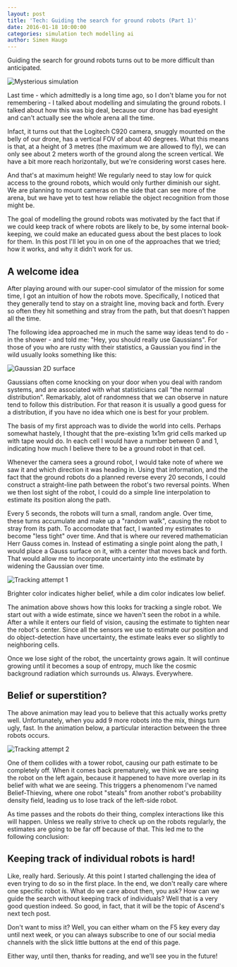 ```yaml
---
layout: post
title: 'Tech: Guiding the search for ground robots (Part 1)'
date: 2016-01-18 10:00:00
categories: simulation tech modelling ai
author: Simen Haugo
---
```



Guiding the search for ground robots turns out to be more difficult than anticipated.

![Mysterious simulation](/images/assets/tech-guiding-search-1/title.png)

Last time - which admittedly is a long time ago, so I don't blame you for not remembering - I talked about modelling and simulating the ground robots. I talked about how this was big deal, because our drone has bad eyesight and can't actually see the whole arena all the time.

Infact, it turns out that the Logitech C920 camera, snuggly mounted on the belly of our drone, has a vertical FOV of about 40 degrees. What this means is that, at a height of 3 metres (the maximum we are allowed to fly), we can only see about 2 meters worth of the ground along the screen vertical. We have a bit more reach horizontally, but we're considering worst cases here.

And that's at maximum height! We regularly need to stay low for quick access to the ground robots, which would only further diminish our sight. We are planning to mount cameras on the side that can see more of the arena, but we have yet to test how reliable the object recognition from those might be.

The goal of modelling the ground robots was motivated by the fact that if we could keep track of where robots are likely to be, by some internal book-keeping, we could make an educated guess about the best places to look for them. In this post I'll let you in on one of the approaches that we tried; how it works, and why it didn't work for us.

## A welcome idea

After playing around with our super-cool simulator of the mission for some time, I got an intuition of how the robots move. Specifically, I noticed that they generally tend to stay on a straight line, moving back and forth. Every so often they hit something and stray from the path, but that doesn't happen all the time.

The following idea approached me in much the same way ideas tend to do - in the shower - and told me: "Hey, you should really use Gaussians". For those of you who are rusty with their statistics, a Gaussian you find in the wild usually looks something like this:

![Gaussian 2D surface](/images/assets/tech-guiding-search-1/gaussian.png)

Gaussians often come knocking on your door when you deal with random systems, and are associated with what statisticians call "the normal distribution". Remarkably, alot of randomness that we can observe in nature tend to follow this distribution. For that reason it is usually a good guess for a distribution, if you have no idea which one is best for your problem.

The basis of my first approach was to divide the world into cells. Perhaps somewhat hastely, I thought that the pre-existing 1x1m grid cells marked up with tape would do. In each cell I would have a number between 0 and 1, indicating how much I believe there to be a ground robot in that cell.

Whenever the camera sees a ground robot, I would take note of where we saw it and which direction it was heading in. Using that information, and the fact that the ground robots do a planned reverse every 20 seconds, I could construct a straight-line path between the robot's two reversal points. When we then lost sight of the robot, I could do a simple line interpolation to estimate its position along the path.

Every 5 seconds, the robots will turn a small, random angle. Over time, these turns accumulate and make up a "random walk", causing the robot to stray from its path. To accomodate that fact, I wanted my estimates to become "less tight" over time. And that is where our revered mathematician Herr Gauss comes in. Instead of estimating a single point along the path, I would place a Gauss surface on it, with a center that moves back and forth. That would allow me to incorporate uncertainty into the estimate by widening the Gaussian over time.

![Tracking attempt 1](/images/assets/tech-guiding-search-1/tracking-1.gif)

<p class="text-muted centered">
    Brighter color indicates higher belief, while a dim color indicates low belief.
</p>

The animation above shows how this looks for tracking a single robot. We start out with a wide estimate, since we haven't seen the robot in a while. After a while it enters our field of vision, causing the estimate to tighten near the robot's center. Since all the sensors we use to estimate our position and do object-detection have uncertainty, the estimate leaks ever so slightly to neighboring cells.

Once we lose sight of the robot, the uncertainty grows again. It will continue growing until it becomes a soup of entropy, much like the cosmic background radiation which surrounds us. Always. Everywhere.

## Belief or superstition?

The above animation may lead you to believe that this actually works pretty well. Unfortunately, when you add 9 more robots into the mix, things turn ugly, fast. In the animation below, a particular interaction between the three robots occurs.

![Tracking attempt 2](/images/assets/tech-guiding-search-1/tracking-2.gif)

One of them collides with a tower robot, causing our path estimate to be completely off. When it comes back prematurely, we think we are seeing the robot on the left again, because it happened to have more overlap in its belief with what we are seeing. This triggers a phenomenom I've named Belief-Thieving, where one robot "steals" from another robot's probability density field, leading us to lose track of the left-side robot.

As time passes and the robots do their thing, complex interactions like this will happen. Unless we really strive to check up on the robots regularly, the estimates are going to be far off because of that. This led me to the following conclusion:

## Keeping track of individual robots is hard!

Like, really hard. Seriously. At this point I started challenging the idea of even trying to do so in the first place. In the end, we don't really care where one specific robot is. What do we care about then, you ask? How can we guide the search without keeping track of individuals? Well that is a very good question indeed. So good, in fact, that it will be the topic of Ascend's next tech post.

Don't want to miss it? Well, you can either wham on the F5 key every day until next week, or you can always subscribe to one of our social media channels with the slick little buttons at the end of this page.

Either way, until then, thanks for reading, and we'll see you in the future!
